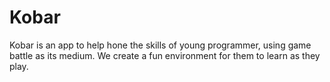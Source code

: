 # Kobar
Kobar is an app to help hone the skills of young programmer, using game battle as its medium. We create a fun environment for them to learn as they play.
